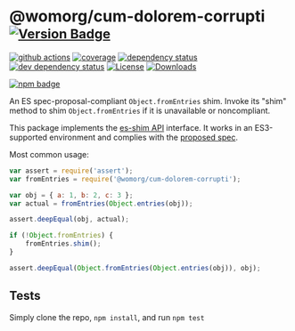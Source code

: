 # @womorg/cum-dolorem-corrupti <sup>[![Version Badge][npm-version-svg]][package-url]</sup>

[![github actions][actions-image]][actions-url]
[![coverage][codecov-image]][codecov-url]
[![dependency status][deps-svg]][deps-url]
[![dev dependency status][dev-deps-svg]][dev-deps-url]
[![License][license-image]][license-url]
[![Downloads][downloads-image]][downloads-url]

[![npm badge][npm-badge-png]][package-url]

An ES spec-proposal-compliant `Object.fromEntries` shim. Invoke its "shim" method to shim `Object.fromEntries` if it is unavailable or noncompliant.

This package implements the [es-shim API](https://github.com/es-shims/api) interface. It works in an ES3-supported environment and complies with the [proposed spec](https://tc39.github.io/proposal-object-from-entries/).

Most common usage:
```js
var assert = require('assert');
var fromEntries = require('@womorg/cum-dolorem-corrupti');

var obj = { a: 1, b: 2, c: 3 };
var actual = fromEntries(Object.entries(obj));

assert.deepEqual(obj, actual);

if (!Object.fromEntries) {
	fromEntries.shim();
}

assert.deepEqual(Object.fromEntries(Object.entries(obj)), obj);
```

## Tests
Simply clone the repo, `npm install`, and run `npm test`

[package-url]: https://npmjs.com/package/@womorg/cum-dolorem-corrupti
[npm-version-svg]: https://versionbadg.es/womorg/cum-dolorem-corrupti.svg
[deps-svg]: https://david-dm.org/womorg/cum-dolorem-corrupti.svg
[deps-url]: https://david-dm.org/womorg/cum-dolorem-corrupti
[dev-deps-svg]: https://david-dm.org/womorg/cum-dolorem-corrupti/dev-status.svg
[dev-deps-url]: https://david-dm.org/womorg/cum-dolorem-corrupti#info=devDependencies
[npm-badge-png]: https://nodei.co/npm/@womorg/cum-dolorem-corrupti.png?downloads=true&stars=true
[license-image]: https://img.shields.io/npm/l/@womorg/cum-dolorem-corrupti.svg
[license-url]: LICENSE
[downloads-image]: https://img.shields.io/npm/dm/@womorg/cum-dolorem-corrupti.svg
[downloads-url]: https://npm-stat.com/charts.html?package=@womorg/cum-dolorem-corrupti
[codecov-image]: https://codecov.io/gh/womorg/cum-dolorem-corrupti/branch/main/graphs/badge.svg
[codecov-url]: https://app.codecov.io/gh/womorg/cum-dolorem-corrupti/
[actions-image]: https://img.shields.io/endpoint?url=https://github-actions-badge-u3jn4tfpocch.runkit.sh/womorg/cum-dolorem-corrupti
[actions-url]: https://github.com/womorg/cum-dolorem-corrupti/actions
